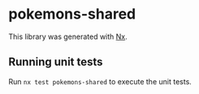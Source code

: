 # pokemons-shared

This library was generated with [Nx](https://nx.dev).

## Running unit tests

Run `nx test pokemons-shared` to execute the unit tests.
